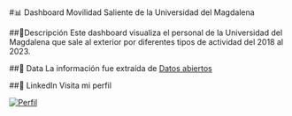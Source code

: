 #📊 Dashboard Movilidad Saliente de la Universidad del Magdalena

##📍Descripción
Este dashboard visualiza el personal de la Universidad del Magdalena que sale al exterior por diferentes tipos de actividad del 2018 al 2023.

##💾 Data
La información fue extraída de [Datos abiertos](https://www.datos.gov.co/)

##📝 LinkedIn
Visita mi perfil

[![Perfil](https://img.shields.io/badge/LinkedIn-blue?logoColor=blue)](https://www.linkedin.com/in/camilo-campillo-mart%C3%ADnez/)
